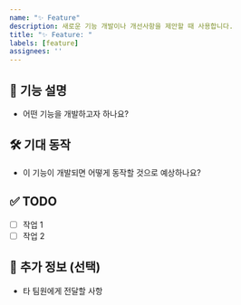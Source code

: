 ```yaml
---
name: "✨ Feature"
description: 새로운 기능 개발이나 개선사항을 제안할 때 사용합니다.
title: "✨ Feature: "
labels: [feature]
assignees: ''
---
```


## 📌 기능 설명

- 어떤 기능을 개발하고자 하나요?

## 🛠 기대 동작

- 이 기능이 개발되면 어떻게 동작할 것으로 예상하나요?

## ✅ TODO

- [ ] 작업 1
- [ ] 작업 2

## 📎 추가 정보 (선택)

- 타 팀원에게 전달할 사항